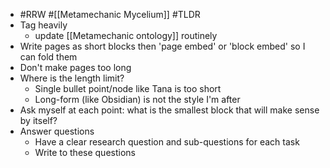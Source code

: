 - #RRW #[[Metamechanic Mycelium]] #TLDR
- Tag heavily
	- update [[Metamechanic ontology]] routinely
- Write pages as short blocks then 'page embed' or 'block embed' so I can fold them
- Don't make pages too long
- Where is the length limit?
	- Single bullet point/node like Tana is too short
	- Long-form (like Obsidian) is not the style I'm after
- Ask myself at each point: what is the smallest block that will make sense by itself?
- Answer questions
	- Have a clear research question and sub-questions for each task
	- Write to these questions